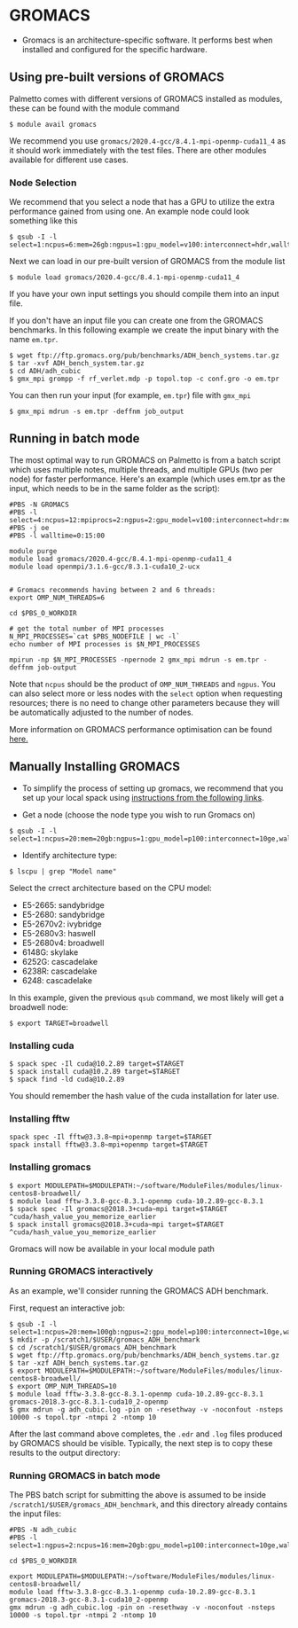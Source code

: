 # GROMACS

- Gromacs is an architecture-specific software. It performs best when installed and configured for the
  specific hardware.

## Using pre-built versions of GROMACS

Palmetto comes with different versions of GROMACS installed as modules, these can be found with the module command

```
$ module avail gromacs
```

We recommend you use `gromacs/2020.4-gcc/8.4.1-mpi-openmp-cuda11_4` as it should work immediately with the test files. There are other modules available for different use cases.

### Node Selection

We recommend that you select a node that has a GPU to utilize the extra performance gained from using one. An example node could look something like this

```
$ qsub -I -l select=1:ncpus=6:mem=26gb:ngpus=1:gpu_model=v100:interconnect=hdr,walltime=00:20:00
```

Next we can load in our pre-built version of GROMACS from the module list

```
$ module load gromacs/2020.4-gcc/8.4.1-mpi-openmp-cuda11_4
```

If you have your own input settings you should compile them into an input file.

If you don't have an input file you can create one from the GROMACS benchmarks. In this following example we create the input binary with the name `em.tpr`.

```
$ wget ftp://ftp.gromacs.org/pub/benchmarks/ADH_bench_systems.tar.gz
$ tar -xvf ADH_bench_system.tar.gz
$ cd ADH/adh_cubic
$ gmx_mpi grompp -f rf_verlet.mdp -p topol.top -c conf.gro -o em.tpr
```

You can then run your input (for example, `em.tpr`) file with `gmx_mpi`

```
$ gmx_mpi mdrun -s em.tpr -deffnm job_output
```

## Running in batch mode

The most optimal way to run GROMACS on Palmetto is from a batch script which uses multiple notes, multiple threads, and multiple GPUs (two per node) for faster performance. Here's an example (which uses em.tpr as the input, which needs to be in the same folder as the script):

```
#PBS -N GROMACS
#PBS -l select=4:ncpus=12:mpiprocs=2:ngpus=2:gpu_model=v100:interconnect=hdr:mem=22gb
#PBS -j oe
#PBS -l walltime=0:15:00

module purge
module load gromacs/2020.4-gcc/8.4.1-mpi-openmp-cuda11_4
module load openmpi/3.1.6-gcc/8.3.1-cuda10_2-ucx


# Gromacs recommends having between 2 and 6 threads:
export OMP_NUM_THREADS=6

cd $PBS_O_WORKDIR

# get the total number of MPI processes
N_MPI_PROCESSES=`cat $PBS_NODEFILE | wc -l`
echo number of MPI processes is $N_MPI_PROCESSES

mpirun -np $N_MPI_PROCESSES -npernode 2 gmx_mpi mdrun -s em.tpr -deffnm job-output

```

Note that `ncpus` should be the product of `OMP_NUM_THREADS` and `ngpus`.
You can also select more or less nodes with the `select` option when requesting resources; there is no need to change other parameters because they will be automatically adjusted to the number of nodes.

More information on GROMACS performance optimisation can be found [here.](https://manual.gromacs.org/documentation/current/user-guide/mdrun-performance.html)

## Manually Installing GROMACS

- To simplify the process of setting up gromacs, we recommend that you set up your local spack
  using [instructions from the following links](https://www.palmetto.clemson.edu/palmetto/software/spack/).

- Get a node (choose the node type you wish to run Gromacs on)

```
$ qsub -I -l select=1:ncpus=20:mem=20gb:ngpus=1:gpu_model=p100:interconnect=10ge,walltime=5:00:00
```

- Identify architecture type:

```
$ lscpu | grep "Model name"
```

Select the crrect architecture based on the CPU model:

- E5-2665: sandybridge
- E5-2680: sandybridge
- E5-2670v2: ivybridge
- E5-2680v3: haswell
- E5-2680v4: broadwell
- 6148G: skylake
- 6252G: cascadelake
- 6238R: cascadelake
- 6248: cascadelake


In this example, given the previous `qsub` command, we most likely will get a broadwell node:

```
$ export TARGET=broadwell
```

### Installing cuda

```
$ spack spec -Il cuda@10.2.89 target=$TARGET
$ spack install cuda@10.2.89 target=$TARGET
$ spack find -ld cuda@10.2.89
```

You should remember the hash value of the cuda installation for later use.

### Installing fftw

```
spack spec -Il fftw@3.3.8~mpi+openmp target=$TARGET
spack install fftw@3.3.8~mpi+openmp target=$TARGET
```

### Installing gromacs

```
$ export MODULEPATH=$MODULEPATH:~/software/ModuleFiles/modules/linux-centos8-broadwell/
$ module load fftw-3.3.8-gcc-8.3.1-openmp cuda-10.2.89-gcc-8.3.1
$ spack spec -Il gromacs@2018.3+cuda~mpi target=$TARGET ^cuda/hash_value_you_memorize_earlier
$ spack install gromacs@2018.3+cuda~mpi target=$TARGET ^cuda/hash_value_you_memorize_earlier
```

Gromacs will now be available in your local module path

### Running GROMACS interactively

As an example,
we'll consider running the GROMACS ADH benchmark.

First, request an interactive job:

```
$ qsub -I -l select=1:ncpus=20:mem=100gb:ngpus=2:gpu_model=p100:interconnect=10ge,walltime=5:00:00
$ mkdir -p /scratch1/$USER/gromacs_ADH_benchmark
$ cd /scratch1/$USER/gromacs_ADH_benchmark
$ wget ftp://ftp.gromacs.org/pub/benchmarks/ADH_bench_systems.tar.gz
$ tar -xzf ADH_bench_systems.tar.gz
$ export MODULEPATH=$MODULEPATH:~/software/ModuleFiles/modules/linux-centos8-broadwell/
$ export OMP_NUM_THREADS=10
$ module load fftw-3.3.8-gcc-8.3.1-openmp cuda-10.2.89-gcc-8.3.1 gromacs-2018.3-gcc-8.3.1-cuda10_2-openmp
$ gmx mdrun -g adh_cubic.log -pin on -resethway -v -noconfout -nsteps 10000 -s topol.tpr -ntmpi 2 -ntomp 10
```

After the last command above completes,
the `.edr` and `.log` files produced by GROMACS should be visible.
Typically, the next step is to copy these results to the
output directory:

### Running GROMACS in batch mode

The PBS batch script for submitting the above is assumed to be inside `/scratch1/$USER/gromacs_ADH_benchmark`,
and this directory already contains the input files:

```
#PBS -N adh_cubic
#PBS -l select=1:ngpus=2:ncpus=16:mem=20gb:gpu_model=p100:interconnect=10ge,walltime=5:00:00

cd $PBS_O_WORKDIR

export MODULEPATH=$MODULEPATH:~/software/ModuleFiles/modules/linux-centos8-broadwell/
module load fftw-3.3.8-gcc-8.3.1-openmp cuda-10.2.89-gcc-8.3.1 gromacs-2018.3-gcc-8.3.1-cuda10_2-openmp
gmx mdrun -g adh_cubic.log -pin on -resethway -v -noconfout -nsteps 10000 -s topol.tpr -ntmpi 2 -ntomp 10
```
